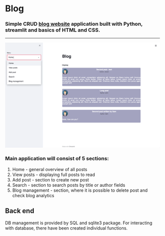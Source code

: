 # Blog
### Simple CRUD [blog website](https://share.streamlit.io/krzliszka/blog/app.py) application built with Python, streamlit and basics of HTML and CSS. 
---
![Alt text](/1.png?raw=true )
### Main application will consist of 5 sections:
1. Home - general overview of all posts
2. View posts - displaying full posts to read
3. Add post - section to create new post
4. Search - section to search posts by title or author fields
5. Blog management - section, where it is possible to delete post and check blog analytics

## Back end
DB management is provided by SQL and sqlite3 package. For interacting with database, there have been created individual functions.
